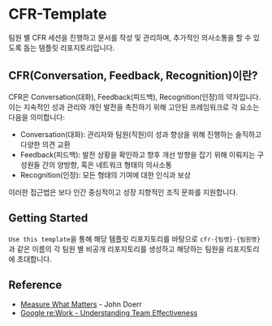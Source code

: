 # CFR-Template

팀원 별 CFR 세션을 진행하고 문서를 작성 및 관리하며, 추가적인 의사소통을 할 수 있도록 돕는 템플릿 리포지토리입니다.

## CFR(Conversation, Feedback, Recognition)이란?

CFR은 Conversation(대화), Feedback(피드백), Recognition(인정)의 약자입니다.
이는 지속적인 성과 관리와 개인 발전을 촉진하기 위해 고안된 프레임워크로 각 요소는 다음을 의미합니다:

- Conversation(대화): 관리자와 팀원(직원)이 성과 향상을 위해 진행하는 솔직하고 다양한 의견 교환
- Feedback(피드백): 발전 상황을 확인하고 향후 개선 방향을 잡기 위해 이뤄지는 구성원들 간의 양방향, 혹은 네트워크 형태의 의사소통
- Recognition(인정): 모든 형태의 기여에 대한 인식과 보상

이러한 접근법은 보다 인간 중심적이고 성장 지향적인 조직 문화를 지원합니다.

## Getting Started

`Use this template`을 통해 해당 템플릿 리포지토리를 바탕으로 `cfr-{팀명}-{팀원명}`과 같은 이름의 각 팀원 별 비공개 리포지토리를 생성하고 해당하는 팀원을 리포지토리에 초대합니다.

## Reference
- [Measure What Matters](https://www.whatmatters.com/) - John Doerr
- [Google re:Work - Understanding Team Effectiveness](https://rework.withgoogle.com/en/guides/understanding-team-effectiveness#introduction)
